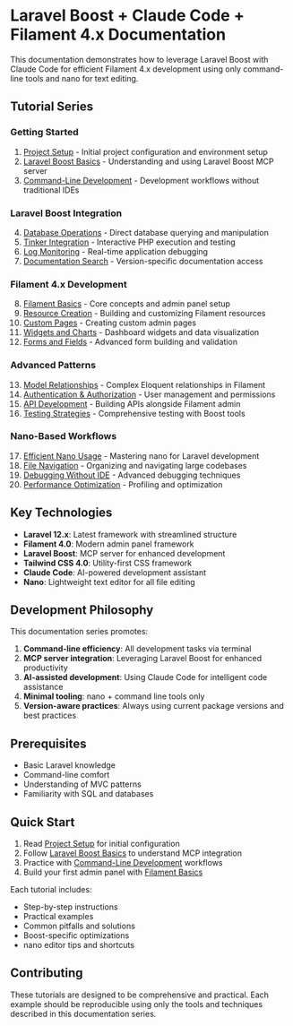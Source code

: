 # Laravel Boost + Claude Code + Filament 4.x Documentation

This documentation demonstrates how to leverage Laravel Boost with Claude Code for efficient Filament 4.x development using only command-line tools and nano for text editing.

## Tutorial Series

### Getting Started
1. [Project Setup](01-project-setup.md) - Initial project configuration and environment setup
2. [Laravel Boost Basics](02-boost-basics.md) - Understanding and using Laravel Boost MCP server
3. [Command-Line Development](03-command-line-development.md) - Development workflows without traditional IDEs

### Laravel Boost Integration  
4. [Database Operations](04-database-operations.md) - Direct database querying and manipulation
5. [Tinker Integration](05-tinker-integration.md) - Interactive PHP execution and testing
6. [Log Monitoring](06-log-monitoring.md) - Real-time application debugging
7. [Documentation Search](07-documentation-search.md) - Version-specific documentation access

### Filament 4.x Development
8. [Filament Basics](08-filament-basics.md) - Core concepts and admin panel setup
9. [Resource Creation](09-filament-resources.md) - Building and customizing Filament resources
10. [Custom Pages](10-filament-pages.md) - Creating custom admin pages
11. [Widgets and Charts](11-filament-widgets.md) - Dashboard widgets and data visualization
12. [Forms and Fields](12-filament-forms.md) - Advanced form building and validation

### Advanced Patterns
13. [Model Relationships](13-model-relationships.md) - Complex Eloquent relationships in Filament
14. [Authentication & Authorization](14-auth-authorization.md) - User management and permissions
15. [API Development](15-api-development.md) - Building APIs alongside Filament admin
16. [Testing Strategies](16-testing-strategies.md) - Comprehensive testing with Boost tools

### Nano-Based Workflows
17. [Efficient Nano Usage](17-nano-workflows.md) - Mastering nano for Laravel development
18. [File Navigation](18-file-navigation.md) - Organizing and navigating large codebases
19. [Debugging Without IDE](19-debugging-techniques.md) - Advanced debugging techniques
20. [Performance Optimization](20-performance-optimization.md) - Profiling and optimization

## Key Technologies

- **Laravel 12.x**: Latest framework with streamlined structure
- **Filament 4.0**: Modern admin panel framework
- **Laravel Boost**: MCP server for enhanced development
- **Tailwind CSS 4.0**: Utility-first CSS framework
- **Claude Code**: AI-powered development assistant
- **Nano**: Lightweight text editor for all file editing

## Development Philosophy

This documentation series promotes:

1. **Command-line efficiency**: All development tasks via terminal
2. **MCP server integration**: Leveraging Laravel Boost for enhanced productivity
3. **AI-assisted development**: Using Claude Code for intelligent code assistance
4. **Minimal tooling**: nano + command line tools only
5. **Version-aware practices**: Always using current package versions and best practices

## Prerequisites

- Basic Laravel knowledge
- Command-line comfort
- Understanding of MVC patterns
- Familiarity with SQL and databases

## Quick Start

1. Read [Project Setup](01-project-setup.md) for initial configuration
2. Follow [Laravel Boost Basics](02-boost-basics.md) to understand MCP integration
3. Practice with [Command-Line Development](03-command-line-development.md) workflows
4. Build your first admin panel with [Filament Basics](08-filament-basics.md)

Each tutorial includes:
- Step-by-step instructions
- Practical examples
- Common pitfalls and solutions
- Boost-specific optimizations
- nano editor tips and shortcuts

## Contributing

These tutorials are designed to be comprehensive and practical. Each example should be reproducible using only the tools and techniques described in this documentation series.